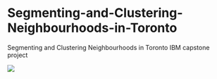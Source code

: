 # Segmenting-and-Clustering-Neighbourhoods-in-Toronto
Segmenting and Clustering Neighbourhoods in Toronto IBM capstone project

<img src="https://user-images.githubusercontent.com/35381035/61996888-6a463300-b0b7-11e9-9484-f12729eb3ed1.png">
